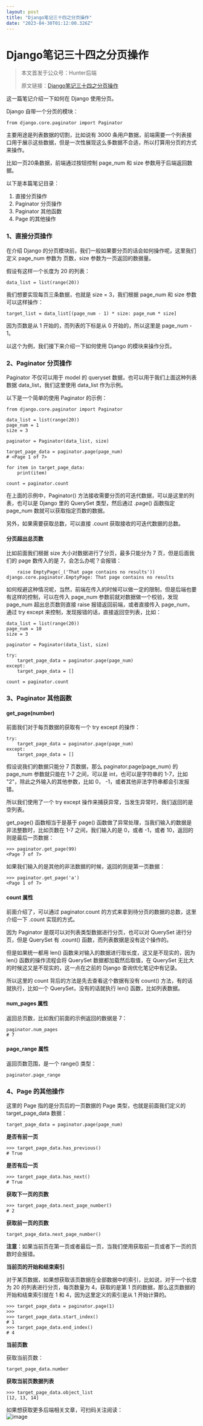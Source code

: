 ```yaml
---
layout: post
title: "Django笔记三十四之分页操作"
date: "2023-04-30T01:12:00.326Z"
---
```

Django笔记三十四之分页操作
================

> 本文首发于公众号：Hunter后端
> 
> 原文链接：[Django笔记三十四之分页操作](https://mp.weixin.qq.com/s/A7RUJrsQCXmqWunsWDsL3w)

这一篇笔记介绍一下如何在 Django 使用分页。

Django 自带一个分页的模块：

    from django.core.paginator import Paginator
    

主要用途是列表数据的切割，比如说有 3000 条用户数据，前端需要一个列表接口用于展示这些数据，但是一次性展现这么多数据不合适，所以打算用分页的方式来操作。

比如一页20条数据，前端通过按钮控制 page\_num 和 size 参数用于后端返回数据。

以下是本篇笔记目录：

1.  直接分页操作
2.  Paginator 分页操作
3.  Paginator 其他函数
4.  Page 的其他操作

### 1、直接分页操作

在介绍 Django 的分页模块前，我们一般如果要分页的话会如何操作呢，这里我们定义 page\_num 参数为 页数，size 参数为一页返回的数据量。

假设有这样一个长度为 20 的列表：

    data_list = list(range(20))
    

我们想要实现每页三条数据，也就是 size = 3，我们根据 page\_num 和 size 参数可以这样操作：

    target_list = data_list[(page_num - 1) * size: page_num * size]
    

因为页数是从 1 开始的，而列表的下标是从 0 开始的，所以这里是 page\_num - 1。

以这个为例，我们接下来介绍一下如何使用 Django 的模块来操作分页。

### 2、Paginator 分页操作

Paginator 不仅可以用于 model 的 queryset 数据，也可以用于我们上面这种列表数据 data\_list，我们这里使用 data\_list 作为示例。

以下是一个简单的使用 Paginator 的示例：

    from django.core.paginator import Paginator
    
    data_list = list(range(20))
    page_num = 1
    size = 3
    
    paginator = Paginator(data_list, size)
    
    target_page_data = paginator.page(page_num)
    # <Page 1 of 7>
    
    for item in target_page_data:
        print(item)
        
    count = paginator.count
    

在上面的示例中，Paginator() 方法接收需要分页的可迭代数据，可以是这里的列表，也可以是 Django 里的 QuerySet 类型，然后通过 .page() 函数指定 page\_num 数就可以获取指定页数的数据。

另外，如果需要获取总数，可以直接 .count 获取接收的可迭代数据的总数。

#### 分页超出总页数

比如前面我们根据 size 大小对数据进行了分页，最多只能分为 7 页，但是后面我们的 page 数传入的是 7，会怎么办呢？会报错：

        raise EmptyPage(_('That page contains no results'))
    django.core.paginator.EmptyPage: That page contains no results
    

如何规避这种情况呢，当然，前端在传入的时候可以做一定的限制，但是后端也要有这样的控制，可以在传入 page\_num 参数前就对数据做一个校验，发现 page\_num 超出总页数则直接 raise 报错返回前端，或者直接传入 page\_num，通过 try except 来控制，发现报错的话，直接返回空列表，比如：

    data_list = list(range(20))
    page_num = 10
    size = 3
    
    paginator = Paginator(data_list, size)
    
    try:
        target_page_data = paginator.page(page_num)
    except:
        target_page_data = []
        
    count = paginator.count
    

### 3、Paginator 其他函数

#### get\_page(number)

前面我们对于每页数据的获取有一个 try except 的操作：

    try:
        target_page_data = paginator.page(page_num)
    except:
        target_page_data = []
    

假设说我们的数据只能分 7 页数据，那么 paginator.page(page\_num) 的 page\_num 参数就只能在 1-7 之间，可以是 int，也可以是字符串的 1-7，比如 "2"，除此之外输入的其他参数，比如 0， -1，或者其他非法字符串都会引发报错。

所以我们使用了一个 try except 操作来捕获异常，当发生异常时，我们返回的是空列表。

get\_page() 函数相当于是基于 page() 函数做了异常处理，当我们输入的数据是非法整数时，比如页数在 1-7 之间，我们输入的是 0，或者 -1，或者 10，返回的则是最后一页数据：

    >>> paginator.get_page(99)
    <Page 7 of 7>
    

如果我们输入的是其他的非法数据的时候，返回的则是第一页数据：

    >>> paginator.get_page('a')
    <Page 1 of 7>
    

#### count 属性

前面介绍了，可以通过 paginator.count 的方式来拿到待分页的数据的总数，这里介绍一下 .count 实现的方式。

因为 Paginator 是既可以对列表类型数据进行分页，也可以对 QuerySet 进行分页，但是 QuerySet 有 .count() 函数，而列表数据是没有这个操作的。

但是如果统一都用 len() 函数来对输入的数据进行取长度，这又是不现实的，因为 len() 函数的操作流程会将 QuerySet 数据都加载然后取值，在 QuerySet 无比大的时候这又是不现实的，这一点在之前的 Django 查询优化笔记中有记录。

所以这里的 count 背后的方法是先去查看这个数据有没有 count() 方法，有的话就执行，比如一个 QuerySet，没有的话就执行 len() 函数，比如列表数据。

#### num\_pages 属性

返回总页数，比如我们前面的示例返回的数据是 7：

    paginator.num_pages
    # 7
    

#### page\_range 属性

返回页数范围，是一个 range() 类型：

    paginator.page_range
    

### 4、Page 的其他操作

这里的 Page 指的是分页后的一页数据的 Page 类型，也就是前面我们定义的 target\_page\_data 数据：

    target_page_data = paginator.page(page_num)
    

**是否有前一页**

    >>> target_page_data.has_previous()
    # True
    

**是否有后一页**

    >>> target_page_data.has_next()
    # True
    

**获取下一页的页数**

    >>> target_page_data.next_page_number()
    # 2
    

**获取前一页的页数**

    target_page_data.next_page_number()
    

**注意**：如果当前页在第一页或者最后一页，当我们使用获取前一页或者下一页的页数时会报错。

**当前页的开始和结束索引**

对于某页数据，如果想获取该页数据在全部数据中的索引，比如说，对于一个长度为 20 的列表进行分页，每页数量为 4，获取的是第 1 页的数据，那么这页数据的开始和结束索引就在 1 和 4，因为这里定义的索引是从 1 开始计算的。

    >>> target_page_data = paginator.page(1)
    >>> 
    >>> target_page_data.start_index()
    # 1
    >>> target_page_data.end_index()
    # 4
    

**当前页数**

获取当前页数：

    target_page_data.number
    

**获取当前页数据列表**

    >>> target_page_data.object_list
    [12, 13, 14]
    

如果想获取更多后端相关文章，可扫码关注阅读：  
![image](https://img2023.cnblogs.com/blog/1298097/202304/1298097-20230430002635156-1378432584.png)